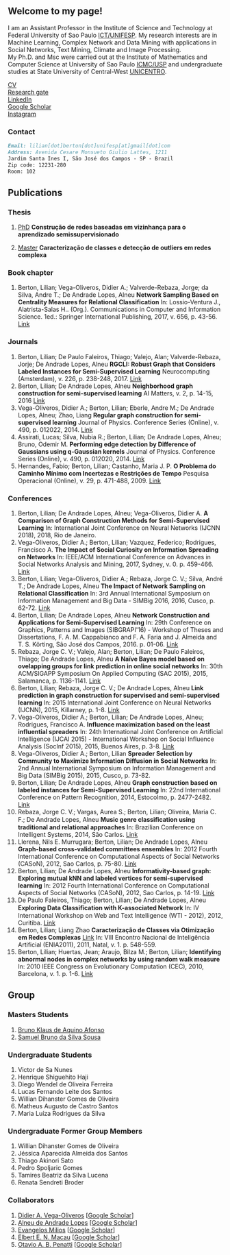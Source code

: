 ## Welcome to my page!

I am an Assistant Professor in the Institute of Science and Technology at Federal University of Sao Paulo [ICT/UNIFESP](https://www.unifesp.br/campus/sjc/). My research interests are in Machine Learning, Complex Network and Data Mining with applications in Social Networks, Text Mining, Climate and Image Processing.      
My Ph.D. and Msc were carried out at the Institute of Mathematics and Computer Science at University of Sao Paulo [ICMC/USP](https://www.icmc.usp.br/en/) and undergraduate studies at State University of Central-West [UNICENTRO](https://www3.unicentro.br/).

[CV](http://lattes.cnpq.br/9064767888093340)      
[Research gate](https://www.researchgate.net/profile/L_Berton)            
[LinkedIn](https://www.linkedin.com/in/lilian-berton-3a208824/)  
[Google Scholar](https://scholar.google.com/citations?user=TS6MWEUAAAAJ&hl=pt-BR)     
[Instagram](https://www.instagram.com/lilyberton/?hl=pt-br)

### Contact
```markdown
Email: lilian[dot]berton[dot]unifesp[at]gmail[dot]com
Address: Avenida Cesare Monsueto Giulio Lattes, 1211 
Jardim Santa Ines I, São José dos Campos - SP - Brazil
Zip code: 12231-280
Room: 102
```

## Publications
### Thesis
1. [PhD](http://www.teses.usp.br/teses/disponiveis/55/55134/tde-29072016-100548/pt-br.php)
**Construção de redes baseadas em vizinhança para o aprendizado semissupervisionado**

2. [Master](http://www.teses.usp.br/teses/disponiveis/55/55134/tde-19072011-132701/pt-br.php)
**Caracterização de classes e detecção de outliers em redes complexa**

### Book chapter
1. Berton, Lilian; Vega-Oliveros, Didier A.; Valverde-Rebaza, Jorge; da Silva, Andre T.; De Andrade Lopes, Alneu 
**Network Sampling Based on Centrality Measures for Relational Classification**
In: Lossio-Ventura J., Alatrista-Salas H.. (Org.). Communications in Computer and Information Science. 1ed.: Springer International Publishing, 2017, v. 656, p. 43-56.
[Link](https://link.springer.com/chapter/10.1007/978-3-319-55209-5_4)

### Journals
1. Berton, Lilian; De Paulo Faleiros, Thiago; Valejo, Alan; Valverde-Rebaza, Jorje; De Andrade Lopes, Alneu 
**RGCLI: Robust Graph that Considers Labeled Instances for Semi-Supervised Learning**
Neurocomputing (Amsterdam), v. 226, p. 238-248, 2017.
[Link](https://doi.org/10.1016/j.neucom.2016.11.053)
2. Berton, Lilian;  De Andrade Lopes, Alneu 
**Neighborhood graph construction for semi-supervised learning**
AI Matters, v. 2, p. 14-15, 2016
[Link](10.1145/2911172.2911176)
3. Vega-Oliveros, Didier A.; Berton, Lilian; Eberle, Andre M.; De Andrade Lopes, Alneu; Zhao, Liang 
**Regular graph construction for semi-supervised learning**
Journal of Physics. Conference Series (Online), v. 490, p. 012022, 2014.
[Link](https://doi.org/10.1088/1742-6596/490/1/012022)
4. Assirati, Lucas; Silva, Nubia R.; Berton, Lilian; De Andrade Lopes, Alneu; Bruno, Odemir M.
**Performing edge detection by Difference of Gaussians using q-Gaussian kernels**
Journal of Physics. Conference Series (Online), v. 490, p. 012020, 2014.
[Link](https://doi.org/10.1088/1742-6596/490/1/012020)
5. Hernandes, Fabio; Berton, Lilian; Castanho, Maria J. P. 
**O Problema do Caminho Mínimo com Incertezas e Restrições de Tempo**
Pesquisa Operacional (Online), v. 29, p. 471-488, 2009.
[Link](http://dx.doi.org/10.1590/S0101-74382009000200012)

### Conferences
1. Berton, Lilian; De Andrade Lopes, Alneu; Vega-Oliveros, Didier A.
**A Comparison of Graph Construction Methods for Semi-Supervised Learning**
In: International Joint Conference on Neural Networks (IJCNN 2018), 2018, Rio de Janeiro.
2. Vega-Oliveros, Didier A.; Berton, Lilian; Vazquez, Federico; Rodrigues, Francisco A.
**The Impact of Social Curiosity on Information Spreading on Networks**
In: IEEE/ACM International Conference on Advances in Social Networks Analysis and Mining, 2017, Sydney, v. 0. p. 459-466.
[Link](10.1145/3110025.3110039)
3. Berton, Lilian; Vega-Oliveros, Didier A.; Rebaza, Jorge C. V.; Silva, André T.; De Andrade Lopes, Alneu
**The Impact of Network Sampling on Relational Classification**
In: 3rd Annual International Symposium on Information Management and Big Data - SIMBig 2016, 2016, Cusco, p. 62-72.
[Link](http://ceur-ws.org/Vol-1743/paper7.pdf)
4. Berton, Lilian; De Andrade Lopes, Alneu 
**Network Construction and Applications for Semi-Supervised Learning**
In: 29th Conference on Graphics, Patterns and Images (SIBGRAPI'16) - Workshop of Theses and Dissertations, F. A. M. Cappabianco and F. A. Faria and J. Almeida and T. S. Körting, São José dos Campos, 2016. p. 01-06.
[Link](http://sibgrapi.sid.inpe.br/archive.cgi/sid.inpe.br/sibgrapi/2016/08.15.22.59)
5. Rebaza, Jorge C. V.; Valejo, Alan; Berton, Lilian; De Paulo Faleiros, Thiago; De Andrade Lopes, Alneu
**A Naïve Bayes model based on ovelapping groups for link prediction in online social networks**
In: 30th ACM/SIGAPP Symposium On Applied Computing (SAC 2015), 2015, Salamanca, p. 1136-1141.
[Link](10.1145/2695664.2695719)
6. Berton, Lilian; Rebaza, Jorge C. V.; De Andrade Lopes, Alneu
**Link prediction in graph construction for supervised and semi-supervised learning**
In: 2015 International Joint Conference on Neural Networks (IJCNN), 2015, Killarney, p. 1-8.
[Link](10.1109/IJCNN.2015.7280543)
7. Vega-Oliveros, Didier A.; Berton, Lilian; De Andrade Lopes, Alneu; Rodrigues, Francisco A. 
**Influence maximization based on the least influential spreaders**
In: 24th International Joint Conference on Artificial Intelligence (IJCAI 2015) - International Workshop on Social Influence Analysis (SocInf 2015), 2015, Buenos Aires, p. 3-8.
[Link](https://dl.acm.org/citation.cfm?id=2907171)
8. Vega-Oliveros, Didier A.; Berton, Lilian
**Spreader Selection by Community to Maximize Information Diffusion in Social Networks**
In: 2nd Annual International Symposium on Information Management and Big Data (SIMBig 2015), 2015, Cusco, p. 73-82.
9. Berton, Lilian; De Andrade Lopes, Alneu 
**Graph construction based on labeled instances for Semi-Supervised Learning**
In: 22nd International Conference on Pattern Recognition, 2014, Estocolmo, p. 2477-2482.
[Link](10.1109/ICPR.2014.428)
10. Rebaza, Jorge C. V.; Vargas, Aurea S.; Berton, Lilian; Oliveira, Maria C. F.; De Andrade Lopes, Alneu
**Music genre classiﬁcation using traditional and relational approaches**
In: Brazilian Conference on Intelligent Systems, 2014, São Carlos.
[Link](10.1109/BRACIS.2014.54)
11. Llerena, Nils E. Murrugara; Berton, Lilian; De Andrade Lopes, Alneu
**Graph-based cross-validated committees ensembles**
In: 2012 Fourth International Conference on Computational Aspects of Social Networks (CASoN), 2012, Sao Carlos, p. 75-80.
[Link](10.1109/CASoN.2012.6412381)
12. Berton, Lilian; De Andrade Lopes, Alneu
**Informativity-based graph: Exploring mutual kNN and labeled vertices for semi-supervised learning**
In: 2012 Fourth International Conference on Computational Aspects of Social Networks (CASoN), 2012, Sao Carlos, p. 14-19.
[Link](10.1109/CASoN.2012.6412371)
13. De Paulo Faleiros, Thiago; Berton, Lilian; De Andrade Lopes, Alneu
**Exploring Data Classiﬁcation with K-associated Network**
In: IV International Workshop on Web and Text Intelligence (WTI - 2012), 2012, Curitiba. 
[Link](http://sites.labic.icmc.usp.br/wti2012/artigos/105288.pdf)
14. Berton, Lilian; Liang Zhao
**Caracterização de Classes via Otimização em Redes Complexas**
[Link](http://www.lbd.dcc.ufmg.br/bdbcomp/servlet/Trabalho?id=10949)
In: VIII Encontro Nacional de Inteligência Artificial (ENIA2011), 2011, Natal, v. 1. p. 548-559.
15. Berton, Lilian; Huertas, Jean; Araujo, Bilza M.; Berton, Lilian;
**Identifying abnormal nodes in complex networks by using random walk measure**
In: 2010 IEEE Congress on Evolutionary Computation (CEC), 2010, Barcelona, v. 1. p. 1-6.
[Link](10.1109/SBRN.2010.25)

## Group
### Masters Students
1. [Bruno Klaus de Aquino Afonso](http://lattes.cnpq.br/5069552456805947)
2. [Samuel Bruno da Silva Sousa](http://lattes.cnpq.br/1187042825839354)

### Undergraduate Students
1. Victor de Sa Nunes
2. Henrique Shiguehito Haji
3. Diego Wendel de Oliveira Ferreira
4. Lucas Fernando Leite dos Santos
5. Willian Dihanster Gomes de Oliveira
6. Matheus Augusto de Castro Santos
7. Maria Luíza Rodrigues da Silva

### Undergraduate Former Group Members
1. Willian Dihanster Gomes de Oliveira
2. Jéssica Aparecida Almeida dos Santos
3. Thiago Akinori Sato
4. Pedro Spoljaric Gomes
5. Tamires Beatriz da Silva Lucena
6. Renata Sendreti Broder

### Collaborators
1. [Didier A. Vega-Oliveros](https://didiervega.github.io/) [[Google Scholar](https://scholar.google.com/citations?user=NGEqrT0AAAAJ&hl=en)]
2. [Alneu de Andrade Lopes](http://conteudo.icmc.usp.br/pessoas/alneu/) [[Google Scholar](https://scholar.google.com/citations?user=3ejEglwAAAAJ&hl=en)]
3. [Evangelos Milios](https://web.cs.dal.ca/~eem/) [[Google Scholar](https://scholar.google.com/citations?user=ME8aQywAAAAJ&hl=en)]
4. [Elbert E. N. Macau](http://lattes.cnpq.br/0793627832164040) [[Google Scholar](https://scholar.google.com/citations?user=AGyl1XcAAAAJ&hl=en)]
5. [Otavio A. B. Penatti](http://www.recod.ic.unicamp.br/~otavio/academico/index.htm) [[Google Scholar](https://scholar.google.com/citations?user=Ue04y74AAAAJ&hl=en)]


